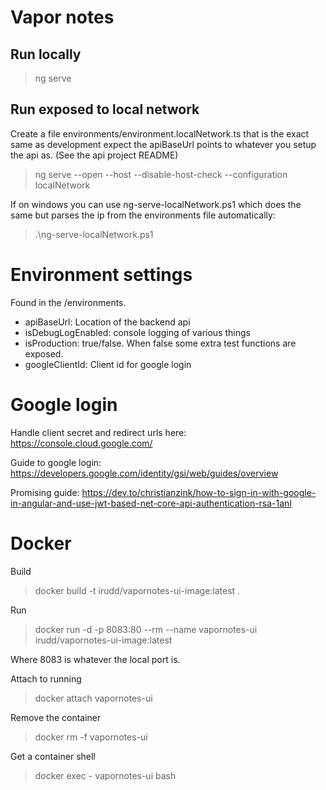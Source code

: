# Vapor notes

## Run locally

> ng serve

## Run exposed to local network

Create a file environments/environment.localNetwork.ts that is the exact same as development expect the apiBaseUrl points to
whatever you setup the api as. (See the api project README)

> ng serve --open --host <your local ip> --disable-host-check --configuration localNetwork

If on windows you can use ng-serve-localNetwork.ps1 which does the same but parses the ip from the environments file automatically:

> .\ng-serve-localNetwork.ps1

# Environment settings
Found in the /environments.

- apiBaseUrl: Location of the backend api
- isDebugLogEnabled: console logging of various things
- isProduction: true/false. When false some extra test functions are exposed.
- googleClientId: Client id for google login

# Google login

Handle client secret and redirect urls here:
https://console.cloud.google.com/

Guide to google login:
https://developers.google.com/identity/gsi/web/guides/overview

Promising guide:
https://dev.to/christianzink/how-to-sign-in-with-google-in-angular-and-use-jwt-based-net-core-api-authentication-rsa-1anl

# Docker
Build
> docker build -t irudd/vapornotes-ui-image:latest  .

Run
> docker run -d -p 8083:80 --rm --name vapornotes-ui irudd/vapornotes-ui-image:latest

Where 8083 is whatever the local port is.

Attach to running
> docker attach vapornotes-ui

Remove the container
> docker rm -f vapornotes-ui

Get a container shell
> docker exec - vapornotes-ui bash
